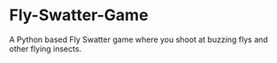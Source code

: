 # Fly-Swatter-Game

A Python based Fly Swatter game where you shoot at buzzing flys and other flying insects.
